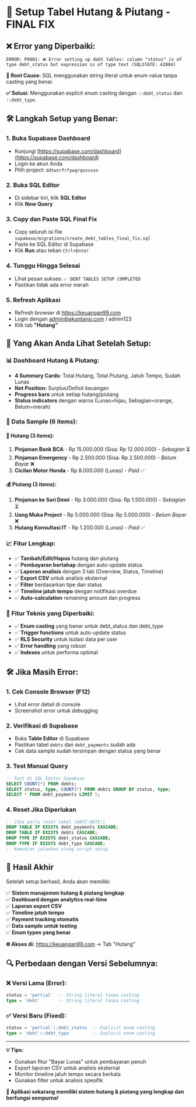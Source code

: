 # 🚀 Setup Tabel Hutang & Piutang - FINAL FIX

## ❌ **Error yang Diperbaiki:**
```
ERROR: P0001: ❌ Error setting up debt tables: column "status" is of type debt_status but expression is of type text (SQLSTATE: 42804)
```

**🔧 Root Cause:** SQL menggunakan string literal untuk enum value tanpa casting yang benar.

**✅ Solusi:** Menggunakan explicit enum casting dengan `::debt_status` dan `::debt_type`.

## 🛠️ **Langkah Setup yang Benar:**

### **1. Buka Supabase Dashboard**
- Kunjungi [https://supabase.com/dashboard](https://supabase.com/dashboard)
- Login ke akun Anda
- Pilih project: `ddtwsrfrfywgrqxxvsso`

### **2. Buka SQL Editor**
- Di sidebar kiri, klik **SQL Editor**
- Klik **New Query**

### **3. Copy dan Paste SQL Final Fix**
- Copy seluruh isi file `supabase/migrations/create_debt_tables_final_fix.sql`
- Paste ke SQL Editor di Supabase
- Klik **Run** atau tekan `Ctrl+Enter`

### **4. Tunggu Hingga Selesai**
- Lihat pesan sukses: `✅ DEBT TABLES SETUP COMPLETED`
- Pastikan tidak ada error merah

### **5. Refresh Aplikasi**
- Refresh browser di https://keuangan99.com
- Login dengan admin@akuntansi.com / admin123
- Klik tab **"Hutang"**

## 🎯 **Yang Akan Anda Lihat Setelah Setup:**

### **📊 Dashboard Hutang & Piutang:**
- **4 Summary Cards:** Total Hutang, Total Piutang, Jatuh Tempo, Sudah Lunas
- **Net Position:** Surplus/Defisit keuangan
- **Progress bars** untuk setiap hutang/piutang
- **Status indicators** dengan warna (Lunas=hijau, Sebagian=orange, Belum=merah)

### **📝 Data Sample (6 items):**

#### **💸 Hutang (3 items):**
1. **Pinjaman Bank BCA** - Rp 15.000.000 (Sisa: Rp 12.000.000) - *Sebagian* ⏳
2. **Pinjaman Emergency** - Rp 2.500.000 (Sisa: Rp 2.500.000) - *Belum Bayar* ❌
3. **Cicilan Motor Honda** - Rp 8.000.000 (Lunas) - *Paid* ✅

#### **💰 Piutang (3 items):**
1. **Pinjaman ke Sari Dewi** - Rp 3.000.000 (Sisa: Rp 1.500.000) - *Sebagian* ⏳
2. **Uang Muka Project** - Rp 5.000.000 (Sisa: Rp 5.000.000) - *Belum Bayar* ❌
3. **Hutang Konsultasi IT** - Rp 1.200.000 (Lunas) - *Paid* ✅

### **📈 Fitur Lengkap:**
- ✅ **Tambah/Edit/Hapus** hutang dan piutang
- ✅ **Pembayaran bertahap** dengan auto-update status
- ✅ **Laporan analisis** dengan 3 tab (Overview, Status, Timeline)
- ✅ **Export CSV** untuk analisis eksternal
- ✅ **Filter** berdasarkan tipe dan status
- ✅ **Timeline jatuh tempo** dengan notifikasi overdue
- ✅ **Auto-calculation** remaining amount dan progress

### **🔧 Fitur Teknis yang Diperbaiki:**
- ✅ **Enum casting** yang benar untuk debt_status dan debt_type
- ✅ **Trigger functions** untuk auto-update status
- ✅ **RLS Security** untuk isolasi data per user
- ✅ **Error handling** yang robust
- ✅ **Indexes** untuk performa optimal

## 🛠️ **Jika Masih Error:**

### **1. Cek Console Browser (F12)**
- Lihat error detail di console
- Screenshot error untuk debugging

### **2. Verifikasi di Supabase**
- Buka **Table Editor** di Supabase
- Pastikan tabel `debts` dan `debt_payments` sudah ada
- Cek data sample sudah tersimpan dengan status yang benar

### **3. Test Manual Query**
```sql
-- Test di SQL Editor Supabase
SELECT COUNT(*) FROM debts;
SELECT status, type, COUNT(*) FROM debts GROUP BY status, type;
SELECT * FROM debt_payments LIMIT 5;
```

### **4. Reset Jika Diperlukan**
```sql
-- Jika perlu reset tabel (HATI-HATI!)
DROP TABLE IF EXISTS debt_payments CASCADE;
DROP TABLE IF EXISTS debts CASCADE;
DROP TYPE IF EXISTS debt_status CASCADE;
DROP TYPE IF EXISTS debt_type CASCADE;
-- Kemudian jalankan ulang script setup
```

## 🎉 **Hasil Akhir**

Setelah setup berhasil, Anda akan memiliki:

✅ **Sistem manajemen hutang & piutang lengkap**  
✅ **Dashboard dengan analytics real-time**  
✅ **Laporan export CSV**  
✅ **Timeline jatuh tempo**  
✅ **Payment tracking otomatis**  
✅ **Data sample untuk testing**  
✅ **Enum types yang benar**  

**🌐 Akses di:** https://keuangan99.com → Tab "Hutang"

## 🔍 **Perbedaan dengan Versi Sebelumnya:**

### ❌ **Versi Lama (Error):**
```sql
status = 'partial'  -- String literal tanpa casting
type = 'debt'       -- String literal tanpa casting
```

### ✅ **Versi Baru (Fixed):**
```sql
status = 'partial'::debt_status  -- Explicit enum casting
type = 'debt'::debt_type         -- Explicit enum casting
```

---

**💡 Tips:**
- Gunakan fitur "Bayar Lunas" untuk pembayaran penuh
- Export laporan CSV untuk analisis eksternal
- Monitor timeline jatuh tempo secara berkala
- Gunakan filter untuk analisis spesifik

**🎯 Aplikasi sekarang memiliki sistem hutang & piutang yang lengkap dan berfungsi sempurna!**